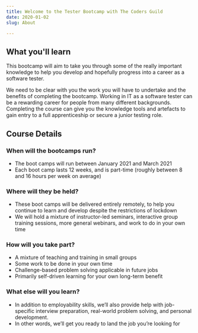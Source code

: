```yaml
---
title: Welcome to the Tester Bootcamp with The Coders Guild
date: 2020-01-02
slug: About

---
```

## What you'll learn

This bootcamp will aim to take you through some of the really important knowledge to help you develop and hopefully progress into a career as a software tester.

We need to be clear with you the work you will have to undertake and the benefits of completing the bootcamp. Working in IT as a software tester can be a rewarding career for people from many different backgrounds. Completing the course can give you the knowledge tools and artefacts to gain entry to a full apprenticeship or secure a junior testing role.

## Course Details

### When will the bootcamps run?

* The boot camps will run between January 2021 and March 2021
* Each boot camp lasts 12 weeks, and is part-time (roughly between 8 and 16 hours per week on average)

### Where will they be held?

* These boot camps will be delivered entirely remotely, to help you continue to learn and develop despite the restrictions of lockdown
* We will hold a mixture of instructor-led seminars, interactive group training sessions, more general webinars, and work to do in your own time

### How will you take part?

* A mixture of teaching and training in small groups
* Some work to be done in your own time
* Challenge-based problem solving applicable in future jobs
* Primarily self-driven learning for your own long-term benefit

### What else will you learn?

* In addition to employability skills, we’ll also provide help with job-specific interview preparation, real-world problem solving, and personal development.
* In other words, we’ll get you ready to land the job you’re looking for
